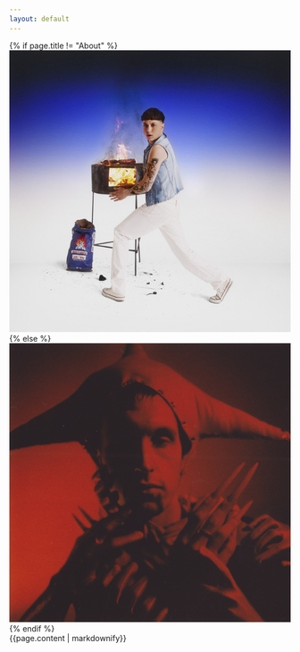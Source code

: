 ```yaml
---
layout: default
---
```


<div class="background-image">
  {% if page.title != "About" %}
    <img src="/assets/images/Paco_Amoroso.jpg">
  {% else %}
    <img src="/assets/images/Blood-Wizard.png">
  {% endif %}
</div>

<div class="about-page-content">
  {{page.content | markdownify}}
</div>
